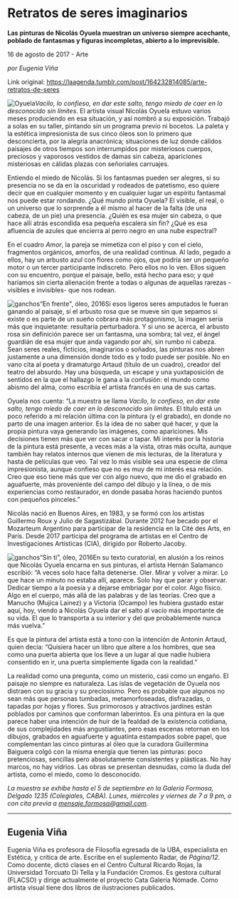 # Retratos de seres imaginarios

**Las pinturas de Nicolás Oyuela muestran un universo siempre acechante, poblado de fantasmas y figuras incompletas, abierto a lo imprevisible.**

16 de agosto de 2017 - Arte

_por Eugenia Viña_

Link original: https://laagenda.tumblr.com/post/164232814085/arte-retratos-de-seres

![Oyuela](https://64.media.tumblr.com/aae933a57d20767f2e4718b1b6ba0c54/tumblr_inline_pk04darLT91t6q87u_500.jpg)*Vacilo, lo confieso, en dar este salto, tengo miedo de caer en lo desconocido sin límites*. El artista visual Nicolás Oyuela estuvo varios meses produciendo en esa situación, y así nombró a su exposición. Trabajó a solas en su taller, pintando sin un programa previo ni bocetos. La paleta y la estética impresionista de sus cinco óleos son lo primero que desconcierta, por la alegría anacrónica; situaciones de luz donde cálidos paisajes de otros tiempos son interrumpidos por misteriosos cuerpos, preciosos y vaporosos vestidos de damas sin cabeza, apariciones misteriosas en cálidas plazas con señoriales carruajes. 

Entiendo el miedo de Nicolás. Si los fantasmas pueden ser alegres, si su presencia no se da en la oscuridad y rodeados de patetismo, eso quiere decir que en cualquier momento y en cualquier lugar un espíritu fantasmal nos puede estar rondando. ¿Qué mundo pinta Oyuela? El visible, el real, o un universo que lo sorprende a él mismo al hacer de la falta (de una cabeza, de un pie) una presencia. ¿Quién es esa mujer sin cabeza, o que hace allí atrás escondida esa pequeña escalera sin fin? ¿Qué es esa afluencia de azules que encierra al perro negro en una nube espectral? 

En el cuadro *Amor*, la pareja se mimetiza con el piso y con el cielo, fragmentos orgánicos, amorfos, de una realidad continua. Al lado, pegado a ellos, hay un arbusto azul con flores como ojos, que podría ser un pequeño motor o un tercer participante indiscreto. Pero ellos no lo ven. Ellos siguen con su encuentro, porque el paisaje, bello, está hecho para eso; y qué haríamos sin cierta alienación frente a todas o algunas de aquellas rarezas -visibles e invisibles- que nos rodean. 

![ganchos](https://64.media.tumblr.com/7c4adb92480ce4e1d8a0b7ab19dcacb6/tumblr_inline_pk04dbew6q1t6q87u_500.jpg)“En frente", óleo, 2016Si esos ligeros seres amputados le fueran ganando al paisaje, si el arbusto rosa que se mueve sin que sepamos si existe o es parte de un sueño cobrara más protagonismo, la imagen sería más que inquietante: resultaría perturbadora. Y si uno se acerca, el arbusto rosa sin definición parece ser un fantasma, una sombra; tal vez, el ángel guardián de esa mujer que anda vagando por ahí, sin rumbo ni cabeza. Sean seres reales, ficticios, imaginarios o soñados, las pinturas nos abren justamente a una dimensión donde todo es y todo puede ser posible. No en vano cita al poeta y dramaturgo Artaud (título de un cuadro), creador del teatro del absurdo. Hay una búsqueda, un escape y una yuxtaposición de sentidos en la que el hallazgo le gana a la confusión: el mundo como abismo del alma, como escribía el artista francés en una de sus cartas. 

Oyuela nos cuenta: “La muestra se llama *Vacilo, lo confieso, en dar este salto, tengo miedo de caer en lo desconocido sin límites*. El título está un poco referido a mi relación última con la pintura (y el grabado), en donde no parto de una imagen anterior. Es la idea de no saber qué hacer, y que la propia pintura vaya generando las imágenes, como apariciones. Mis decisiones tienen más que ver con sacar o tapar. Mi interés por la historia de la pintura está presente, a veces más a la vista, otras más oculta, aunque también hay relatos internos que vienen de mis lecturas, de la literatura y hasta de películas que veo. Tal vez lo más visible sea una especie de clima impresionista, aunque confieso que no es muy de mi interés esa relación. Creo que eso tiene más que ver con algo nuevo, que me dio el grabado en aguafuerte, más proveniente del campo del dibujo y la línea, o de mis experiencias como restaurador, en donde pasaba horas haciendo puntos con pequeños pinceles.” 

Nicolás nació en Buenos Aires, en 1983, y se formó con los artistas Guillermo Roux y Julio de Sagastizábal. Durante 2012 fue becado por el Mozarteum Argentino para participar de la residencia en la Cité des Arts, en París. Desde 2017 participa del programa de artistas en el Centro de Investigaciones Artísticas (CIA), dirigido por Roberto Jacoby. 

![ganchos](https://64.media.tumblr.com/aae933a57d20767f2e4718b1b6ba0c54/tumblr_inline_pk04darLT91t6q87u_500.jpg)“Sin ti”, óleo, 2016En su texto curatorial, en alusión a los reinos que Nicolás Oyuela encarna en sus pinturas, el artista Hernán Salamanco escribió: “A veces solo hace falta detenerse. Oler. Mirar y volver a mirar. Lo que hace un minuto no estaba allí, aparece. Solo hay que parar y observar. Dedicar tiempo a la poesía y a dejarse embriagar por el color. Algo físico. Algo en el cuerpo, más allá de las palabras y de las teorías. Creo que a Manucho (Mujica Lainez) y a Victoria (Ocampo) les hubiera gustado estar aquí, hoy, viendo a Nicolás Oyuela dar el salto al vacío más importante de su vida. El que lo transporta a su interior y del que probablemente nunca más vuelva.” 

Es que la pintura del artista está a tono con la intención de Antonin Artaud, quien decía: “Quisiera hacer un libro que altere a los hombres, que sea como una puerta abierta que los lleve a un lugar al que nadie hubiera consentido en ir, una puerta simplemente ligada con la realidad.” 

La realidad como una pregunta, como un misterio, casi como un engaño. El paisaje no siempre es naturaleza. Las islas de vegetación de Oyuela nos distraen con su gracia y su preciosismo. Pero es probable que algunos no sean más que personas tumbadas, metamorfoseadas, disfrazadas, o tapadas por hojas y flores. Sus primorosos y atractivos jardines están poblados por caminos que conforman laberintos. Es una pintura en la que parece haber una intención de huir de la fealdad de la existencia cotidiana, de sus complejidades más angustiantes, pero esas escenas retornan en los dibujos, grabados en aguafuerte y aguatinta estampados sobre papel, que complementan las cinco pinturas al óleo que la curadora Guillermina Baiguera colgó con la misma energía que tienen las pinturas: poco pretenciosas, sencillas pero absolutamente consistentes y plásticas. No hay marcos, no hay vidrios. Las obras se presentan desnudas, como la duda del artista, como el miedo, como lo desconocido. 

  
*La muestra se exhibe hasta el 5 de septiembre en la Galería Formosa, Delgado 1235 (Colegiales, CABA). Lunes, miércoles y viernes de 7 a 9 pm, o con cita previa a mensaje.formosa@gmail.com.* 

  




---

 Eugenia Viña
-------------

 Eugenia Viña es profesora de Filosofía egresada de la UBA, especialista en Estética, y crítica de arte. Escribe en el suplemento Radar, de *Página/12*. Como docente, dictó clases en el Centro Cultural Ricardo Rojas, la Universidad Torcuato Di Tella y la Fundación Cromos. Es gestora cultural (FLACSO) y dirige actualmente el proyecto Cata Galería Nómade. Como artista visual tiene dos libros de ilustraciones publicados. 

